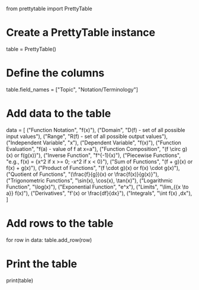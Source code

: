 from prettytable import PrettyTable

# Create a PrettyTable instance
table = PrettyTable()

# Define the columns
table.field_names = ["Topic", "Notation/Terminology"]

# Add data to the table
data = [
    ("Function Notation", "f(x)"),
    ("Domain", "D(f) - set of all possible input values"),
    ("Range", "R(f) - set of all possible output values"),
    ("Independent Variable", "x"),
    ("Dependent Variable", "f(x)"),
    ("Function Evaluation", "f(a) - value of f at x=a"),
    ("Function Composition", "(f \circ g)(x) or f(g(x))"),
    ("Inverse Function", "f^{-1}(x)"),
    ("Piecewise Functions", "e.g., f(x) = {x^2 if x >= 0; -x^2 if x < 0}"),
    ("Sum of Functions", "(f + g)(x) or f(x) + g(x)"),
    ("Product of Functions", "(f \cdot g)(x) or f(x) \cdot g(x)"),
    ("Quotient of Functions", "(\frac{f}{g})(x) or \frac{f(x)}{g(x)}"),
    ("Trigonometric Functions", "\sin(x), \cos(x), \tan(x)"),
    ("Logarithmic Function", "\log(x)"),
    ("Exponential Function", "e^x"),
    ("Limits", "\lim_{{x \to a}} f(x)"),
    ("Derivatives", "f'(x) or \frac{df}{dx}"),
    ("Integrals", "\int f(x) \,dx"),
]

# Add rows to the table
for row in data:
    table.add_row(row)

# Print the table
print(table)

